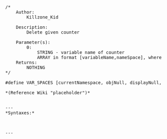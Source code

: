<pre>/*
	Author: 
		Killzone_Kid

	Description:
		Delete given counter

	Parameter(s):
		0: 
			STRING - variable name of counter
			ARRAY in format [variableName,nameSpace], where nameSpace can be object, group or missionNameSpace/uiNameSpace
	Returns:
		NOTHING
*/

#define VAR_SPACES [currentNamespace, objNull, displayNull, controlNull, grpNull, locationNull, taskNull, teamMemberNull]

*(Reference Wiki "placeholder")*


---
*Syntaxes:*

<!-- [] call `BIS_fnc_deleteCounter` -->

---
